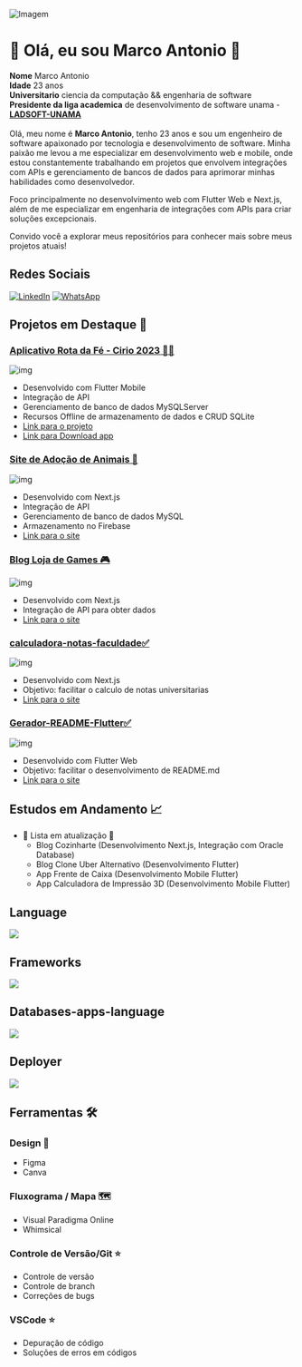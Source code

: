 ![Imagem](/imagens/image_walpaper1.png)

# 👋 Olá, eu sou Marco Antonio 🎯

<!-- ## Sobre Mim ⭐⭐⭐ -->

**Nome** Marco Antonio
\
**Idade** 23 anos
\
**Universitario** ciencia da computação && engenharia de software
\
**Presidente da liga academica** de desenvolvimento de software unama - [**LADSOFT-UNAMA**](https://github.com/ladsoftunama)
\
\
Olá, meu nome é **Marco Antonio**, tenho 23 anos e sou um engenheiro de software apaixonado por tecnologia e desenvolvimento de software. Minha paixão me levou a me especializar em desenvolvimento web e mobile, onde estou constantemente trabalhando em projetos que envolvem integrações com APIs e gerenciamento de bancos de dados para aprimorar minhas habilidades como desenvolvedor.

Foco principalmente no desenvolvimento web com Flutter Web e Next.js, além de me especializar em engenharia de integrações com APIs para criar soluções excepcionais.

Convido você a explorar meus repositórios para conhecer mais sobre meus projetos atuais!

## Redes Sociais

[![LinkedIn](https://img.shields.io/badge/LinkedIn-0077B5?style=for-the-badge&logo=linkedin&logoColor=white)](https://www.linkedin.com/in/marco-antonio-aa3024233/)
[![WhatsApp](https://img.shields.io/badge/WhatsApp-25D366?style=for-the-badge&logo=whatsapp&logoColor=white)](https://api.whatsapp.com/send?phone=5591984837847)

## Projetos em Destaque 🚀

### [Aplicativo Rota da Fé - Cirio 2023 🚀🚀](https://github.com/marco0antonio0/trabalho_extensao_projeto_cirio_2023)

![img](/imagens/aplicativo-rota-da-fe.png)

- Desenvolvido com Flutter Mobile
- Integração de API
- Gerenciamento de banco de dados MySQLServer
- Recursos Offline de armazenamento de dados e CRUD SQLite
- [Link para o projeto](https://github.com/marco0antonio0/trabalho_extensao_projeto_cirio_2023)
- [Link para Download app](https://github.com/marco0antonio0/trabalho_extensao_projeto_cirio_2023/releases/tag/v0.1.3-beta)

### [Site de Adoção de Animais 🐾](https://github.com/marco0antonio0/trabalho_extensao_medVet)

![img](/imagens/site-me-adote.png)

- Desenvolvido com Next.js
- Integração de API
- Gerenciamento de banco de dados MySQL
- Armazenamento no Firebase
- [Link para o site](https://adote.nova-work.cloud/)

### [Blog Loja de Games 🎮](https://github.com/marco0antonio0/blog-games-nextjs)

![img](/imagens/site-store-play-games.png)

- Desenvolvido com Next.js
- Integração de API para obter dados
- [Link para o site](https://store-games.nova-work.cloud/)

### [calculadora-notas-faculdade✅](https://github.com/marco0antonio0/calculadora-notas-faculdade)

![img](/imagens/site-calculadora-de-nota.png)

- Desenvolvido com Next.js
- Objetivo: facilitar o calculo de notas universitarias
- [Link para o site](https://calculadora-notas.nova-work.cloud/)

### [Gerador-README-Flutter✅](https://github.com/marco0antonio0/Gerador-README-Flutter)

![img](/imagens/site-gerador-readme.png)

- Desenvolvido com Flutter Web
- Objetivo: facilitar o desenvolvimento de README.md
- [Link para o site](https://facilities-readme.nova-work.cloud/#/)

## Estudos em Andamento 📈

- 🚧 Lista em atualização 🚧
  - Blog Cozinharte (Desenvolvimento Next.js, Integração com Oracle Database)
  - Blog Clone Uber Alternativo (Desenvolvimento Flutter)
  - App Frente de Caixa (Desenvolvimento Mobile Flutter)
  - App Calculadora de Impressão 3D (Desenvolvimento Mobile Flutter)

## Language

  <a href="https://skillicons.dev">
    <img src="https://skillicons.dev/icons?i=python,javascript,cpp" />
  </a>

## Frameworks

  <a href="https://skillicons.dev">
    <img src="https://skillicons.dev/icons?i=nodejs,nextjs,flutter,react,flask,express," />
  </a>

## Databases-apps-language

  <a href="https://skillicons.dev">
    <img src="https://skillicons.dev/icons?i=mysql,sqlite,firebase" />
  </a>
  
## Deployer

  <a href="https://skillicons.dev">
    <img src="https://skillicons.dev/icons?i=netlify,heroku,azure" />
  </a>
  
## Ferramentas 🛠️

### Design 🎨

- Figma
- Canva

### Fluxograma / Mapa 🗺️

- Visual Paradigma Online
- Whimsical

### Controle de Versão/Git ⭐

- Controle de versão
- Controle de branch
- Correções de bugs

### VSCode ⭐

- Depuração de código
- Soluções de erros em códigos
